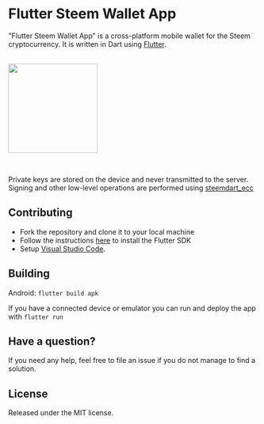 # Flutter Steem Wallet App

"Flutter Steem Wallet App" is a cross-platform mobile wallet for the Steem cryptocurrency. It is written in Dart using [Flutter](https://flutter.dev/).

<br/>

<img src="https://user-images.githubusercontent.com/3969643/120349722-50bc4500-c339-11eb-83b2-f38eec38bdd7.png" width="180"/>

<p><br/></p>

Private keys are stored on the device and never transmitted to the server. Signing and other low-level operations are performed using [steemdart_ecc](https://github.com/anpigon/steemdart_ecc)

## Contributing

- Fork the repository and clone it to your local machine
- Follow the instructions [here](https://flutter.io/docs/get-started/install) to install the Flutter SDK
- Setup [Visual Studio Code](https://flutter.io/docs/development/tools/vs-code).

## Building

Android: `flutter build apk`

If you have a connected device or emulator you can run and deploy the app with `flutter run`

## Have a question?

If you need any help, feel free to file an issue if you do not manage to find a solution.

## License

Released under the MIT license.